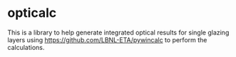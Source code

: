 # opticalc

This is a library to help generate integrated optical results for single glazing layers using https://github.com/LBNL-ETA/pywincalc to perform the calculations.
